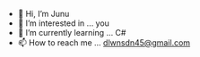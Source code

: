 - 👋 Hi, I’m Junu    
- 👀 I’m interested in ...         you
- 🌱 I’m currently learning ...    C#
- 📫 How to reach me ...           dlwnsdn45@gmail.com
